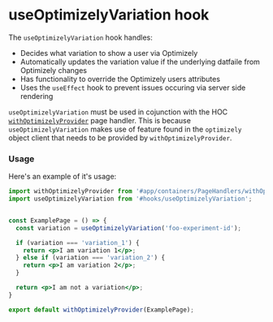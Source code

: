 
# useOptimizelyVariation hook

The `useOptimizelyVariation` hook handles:

- Decides what variation to show a user via Optimizely
- Automatically updates the variation value if the underlying datfaile from Optimizely changes
- Has functionality to override the Optimizely users attributes
- Uses the `useEffect` hook to prevent issues occuring via server side rendering

`useOptimizelyVariation` must be used in cojunction with the HOC [`withOptimizelyProvider`](https://github.com/bbc/simorgh/tree/latest/src/app/containers/PageHandlers/withOptimizelyProvider) page handler. This is because `useOptimizelyVariation` makes use of feature found in the `optimizely` object client that needs to be provided by `withOptimizelyProvider`.

### Usage

Here's an example of it's usage:

```jsx
import withOptimizelyProvider from '#app/containers/PageHandlers/withOptimizelyProvider';
import useOptimizelyVariation from '#hooks/useOptimizelyVariation';


const ExamplePage = () => {
  const variation = useOptimizelyVariation('foo-experiment-id');

  if (variation === 'variation_1') {
    return <p>I am variation 1</p>;
  } else if (variation === 'variation_2') {
    return <p>I am variation 2</p>;
  }

  return <p>I am not a variation</p>;
}

export default withOptimizelyProvider(ExamplePage);
```
